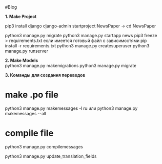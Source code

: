 #Blog

<b>1. Make Project</b>
<br>

pip3 install django
django-admin startproject NewsPaper -> cd NewsPaper

python3 manage.py migrate
python3 manage.py startapp news
pip3 freeze > requirements.txt
если имеется готовый файл с зависимостями
pip install -r requirements.txt
python3 manage.py createsuperuser
python3 manage.py runserver

<b>2. Make Models</b>
<br>
python3 manage.py makemigrations
python3 manage.py migrate

<b>3. Команды для создания переводов</b>
# make .po file
python3 manage.py makemessages -l ru или
python3 manage.py makemessages --all
# compile file
python3 manage.py compilemessages


python3 manage.py update_translation_fields